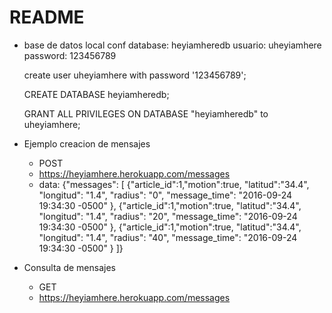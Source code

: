 # README

* base de datos local conf
  database: heyiamheredb 
  usuario: uheyiamhere
  password: 123456789

    create user uheyiamhere with password '123456789';

    CREATE DATABASE heyiamheredb;

    GRANT ALL PRIVILEGES ON DATABASE "heyiamheredb" to uheyiamhere;



* Ejemplo creacion de mensajes

    - POST
    - https://heyiamhere.herokuapp.com/messages
    - data:
    {"messages": [
        {"article_id":1,"motion":true, "latitud":"34.4", "longitud": "1.4", "radius": "0", "message_time": "2016-09-24 19:34:30 -0500" },
        {"article_id":1,"motion":true, "latitud":"34.4", "longitud": "1.4", "radius": "20", "message_time": "2016-09-24 19:34:30 -0500" },
        {"article_id":1,"motion":true, "latitud":"34.4", "longitud": "1.4", "radius": "40", "message_time": "2016-09-24 19:34:30 -0500" }
    ]}

* Consulta de mensajes

    - GET
    - https://heyiamhere.herokuapp.com/messages
    
